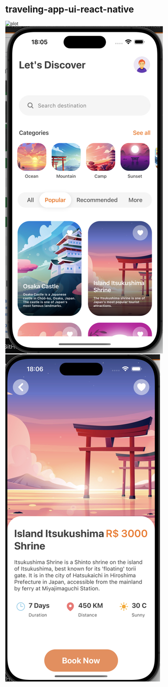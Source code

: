 # traveling-app-ui-react-native

![plot](./demo/welcone.png)
![plot](./demo/home.png)
![plot](./demo/destination.png)
